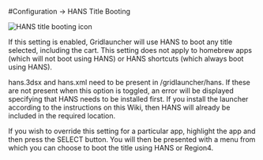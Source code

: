 #Configuration -> HANS Title Booting

![HANS title booting icon](wiki/images/hanstitlebooticon.png)<br>

If this setting is enabled, Gridlauncher will use HANS to boot any title selected, including the cart. This setting does not apply to homebrew apps (which will not boot using HANS) or HANS shortcuts (which always boot using HANS).

hans.3dsx and hans.xml need to be present in /gridlauncher/hans. If these are not present when this option is toggled, an error will be displayed specifying that HANS needs to be installed first. If you install the launcher according to the instructions on this Wiki, then HANS will already be included in the required location.

If you wish to override this setting for a particular app, highlight the app and then press the SELECT button. You will then be presented with a menu from which you can choose to boot the title using HANS or Region4.

